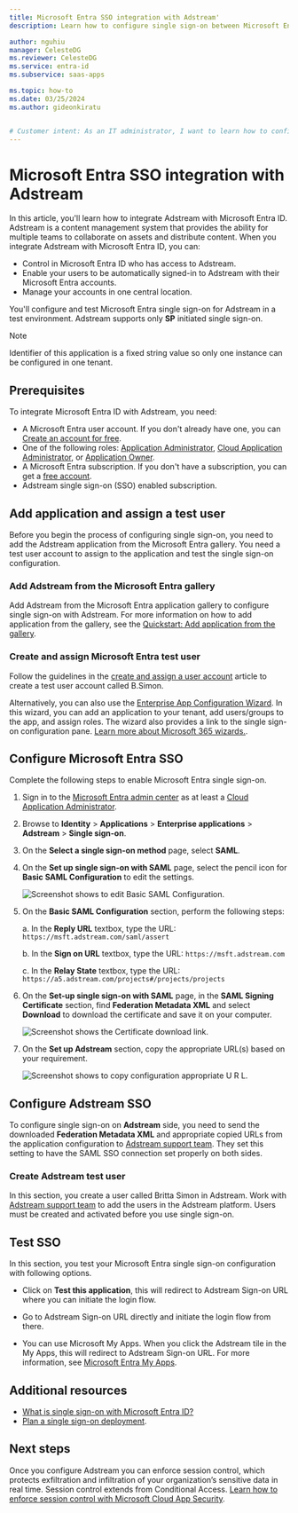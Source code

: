 ```yaml
---
title: Microsoft Entra SSO integration with Adstream'
description: Learn how to configure single sign-on between Microsoft Entra ID and Adstream.

author: nguhiu
manager: CelesteDG
ms.reviewer: CelesteDG
ms.service: entra-id
ms.subservice: saas-apps

ms.topic: how-to
ms.date: 03/25/2024
ms.author: gideonkiratu


# Customer intent: As an IT administrator, I want to learn how to configure single sign-on between Microsoft Entra ID and Adstream so that I can control who has access to Adstream, enable automatic sign-in with Microsoft Entra accounts, and manage my accounts in one central location.
---
```


# Microsoft Entra SSO integration with Adstream

In this article, you'll learn how to integrate Adstream with Microsoft Entra ID. Adstream is a content management system that provides the ability for multiple teams to collaborate on assets and distribute content. When you integrate Adstream with Microsoft Entra ID, you can:

* Control in Microsoft Entra ID who has access to Adstream.
* Enable your users to be automatically signed-in to Adstream with their Microsoft Entra accounts.
* Manage your accounts in one central location.

You'll configure and test Microsoft Entra single sign-on for Adstream in a test environment. Adstream supports only **SP** initiated single sign-on.

> [!NOTE]
> Identifier of this application is a fixed string value so only one instance can be configured in one tenant.

## Prerequisites

To integrate Microsoft Entra ID with Adstream, you need:

* A Microsoft Entra user account. If you don't already have one, you can [Create an account for free](https://azure.microsoft.com/free/?WT.mc_id=A261C142F).
* One of the following roles: [Application Administrator](/entra/identity/role-based-access-control/permissions-reference#application-administrator), [Cloud Application Administrator](/entra/identity/role-based-access-control/permissions-reference#cloud-application-administrator), or [Application Owner](/entra/fundamentals/users-default-permissions#owned-enterprise-applications).
* A Microsoft Entra subscription. If you don't have a subscription, you can get a [free account](https://azure.microsoft.com/free/).
* Adstream single sign-on (SSO) enabled subscription.

## Add application and assign a test user

Before you begin the process of configuring single sign-on, you need to add the Adstream application from the Microsoft Entra gallery. You need a test user account to assign to the application and test the single sign-on configuration.

<a name='add-adstream-from-the-azure-ad-gallery'></a>

### Add Adstream from the Microsoft Entra gallery

Add Adstream from the Microsoft Entra application gallery to configure single sign-on with Adstream. For more information on how to add application from the gallery, see the [Quickstart: Add application from the gallery](~/identity/enterprise-apps/add-application-portal.md).

<a name='create-and-assign-azure-ad-test-user'></a>

### Create and assign Microsoft Entra test user

Follow the guidelines in the [create and assign a user account](~/identity/enterprise-apps/add-application-portal-assign-users.md) article to create a test user account called B.Simon.

Alternatively, you can also use the [Enterprise App Configuration Wizard](https://portal.office.com/AdminPortal/home?Q=Docs#/azureadappintegration). In this wizard, you can add an application to your tenant, add users/groups to the app, and assign roles. The wizard also provides a link to the single sign-on configuration pane. [Learn more about Microsoft 365 wizards.](/microsoft-365/admin/misc/azure-ad-setup-guides). 

<a name='configure-azure-ad-sso'></a>

## Configure Microsoft Entra SSO

Complete the following steps to enable Microsoft Entra single sign-on.

1. Sign in to the [Microsoft Entra admin center](https://entra.microsoft.com) as at least a [Cloud Application Administrator](~/identity/role-based-access-control/permissions-reference.md#cloud-application-administrator).
1. Browse to **Identity** > **Applications** > **Enterprise applications** > **Adstream** > **Single sign-on**.
1. On the **Select a single sign-on method** page, select **SAML**.
1. On the **Set up single sign-on with SAML** page, select the pencil icon for **Basic SAML Configuration** to edit the settings.

   ![Screenshot shows to edit Basic SAML Configuration.](common/edit-urls.png "Basic Configuration")

1. On the **Basic SAML Configuration** section, perform the following steps:

    a. In the **Reply URL** textbox, type the URL:
    `https://msft.adstream.com/saml/assert`

    b. In the **Sign on URL** textbox, type the URL:
    `https://msft.adstream.com`

    c. In the **Relay State** textbox, type the URL:
    `https://a5.adstream.com/projects#/projects/projects`

1. On the **Set-up single sign-on with SAML** page, in the **SAML Signing Certificate** section,  find **Federation Metadata XML** and select **Download** to download the certificate and save it on your computer.

    ![Screenshot shows the Certificate download link.](common/metadataxml.png "Certificate")

1. On the **Set up Adstream** section, copy the appropriate URL(s) based on your requirement.

	![Screenshot shows to copy configuration appropriate U R L.](common/copy-configuration-urls.png "Metadata")

## Configure Adstream SSO

To configure single sign-on on **Adstream** side, you need to send the downloaded **Federation Metadata XML** and appropriate copied URLs from the application configuration to [Adstream support team](mailto:support@adstream.com). They set this setting to have the SAML SSO connection set properly on both sides.

### Create Adstream test user

In this section, you create a user called Britta Simon in Adstream. Work with [Adstream support team](mailto:support@adstream.com) to add the users in the Adstream platform. Users must be created and activated before you use single sign-on.

## Test SSO 

In this section, you test your Microsoft Entra single sign-on configuration with following options. 

* Click on **Test this application**, this will redirect to Adstream Sign-on URL where you can initiate the login flow. 

* Go to Adstream Sign-on URL directly and initiate the login flow from there.

* You can use Microsoft My Apps. When you click the Adstream tile in the My Apps, this will redirect to Adstream Sign-on URL. For more information, see [Microsoft Entra My Apps](/azure/active-directory/manage-apps/end-user-experiences#azure-ad-my-apps).

## Additional resources

* [What is single sign-on with Microsoft Entra ID?](~/identity/enterprise-apps/what-is-single-sign-on.md)
* [Plan a single sign-on deployment](~/identity/enterprise-apps/plan-sso-deployment.md).

## Next steps

Once you configure Adstream you can enforce session control, which protects exfiltration and infiltration of your organization’s sensitive data in real time. Session control extends from Conditional Access. [Learn how to enforce session control with Microsoft Cloud App Security](/cloud-app-security/proxy-deployment-aad).
